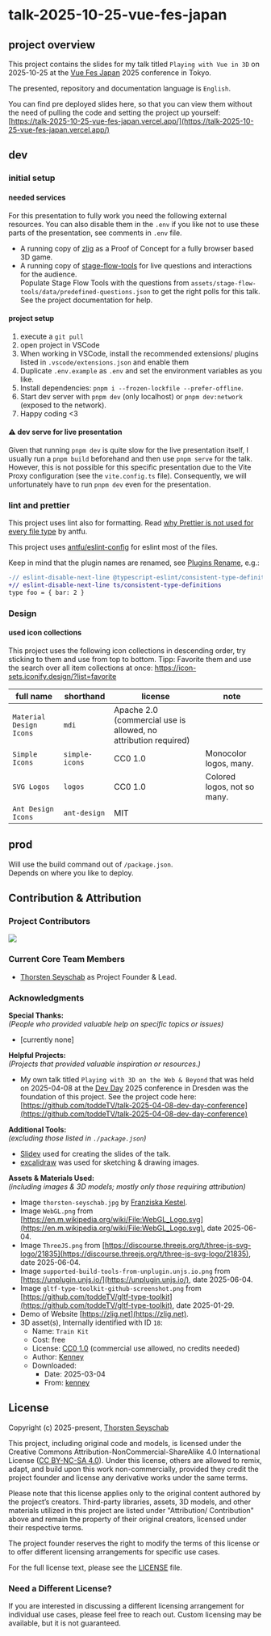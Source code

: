 # talk-2025-10-25-vue-fes-japan

## project overview

This project contains the slides for my talk titled `Playing with Vue in 3D` on 2025-10-25 at the [Vue Fes Japan](https://vuefes.jp/2025/en/) 2025 conference in Tokyo.

The presented, repository and documentation language is `English`.

You can find pre deployed slides here, so that you can view them without the need of pulling the code and setting the project up yourself:<br>
[https://talk-2025-10-25-vue-fes-japan.vercel.app/](https://talk-2025-10-25-vue-fes-japan.vercel.app/)

## dev

### initial setup

#### needed services

For this presentation to fully work you need the following external resources. You can also disable them in the `.env` if you like not to use these parts of the presentation, see comments in `.env` file.

- A running copy of [zlig](https://github.com/toddeTV/zlig) as a Proof of Concept for a fully browser based 3D game.
- A running copy of [stage-flow-tools](https://github.com/toddeTV/stage-flow-tools) for live questions and interactions for the audience.<br>
  Populate Stage Flow Tools with the questions from `assets/stage-flow-tools/data/predefined-questions.json` to get the right polls for this talk. See the project documentation for help.

#### project setup

1. execute a `git pull`
2. open project in VSCode
3. When working in VSCode, install the recommended extensions/ plugins listed in `.vscode/extensions.json` and enable them
4. Duplicate `.env.example` as `.env` and set the environment variables as you like.
5. Install dependencies: `pnpm i --frozen-lockfile --prefer-offline`.
6. Start dev server with `pnpm dev` (only localhost) or `pnpm dev:network` (exposed to the network).
7. Happy coding <3

#### ⚠️ dev serve for live presentation

Given that running `pnpm dev` is quite slow for the live presentation itself, I usually run a `pnpm build` beforehand and then use `pnpm serve` for the talk. However, this is not possible for this specific presentation due to the Vite Proxy configuration (see the `vite.config.ts` file). Consequently, we will unfortunately have to run `pnpm dev` even for the presentation.

### lint and prettier

This project uses lint also for formatting. Read
[why Prettier is not used for every file type](https://antfu.me/posts/why-not-prettier) by antfu.

This project uses [antfu/eslint-config](https://github.com/antfu/eslint-config) for eslint most of the files.

Keep in mind that the plugin names are renamed, see
[Plugins Rename](https://github.com/antfu/eslint-config?tab=readme-ov-file#plugins-renaming), e.g.:

```diff
-// eslint-disable-next-line @typescript-eslint/consistent-type-definitions
+// eslint-disable-next-line ts/consistent-type-definitions
type foo = { bar: 2 }
```

### Design

#### used icon collections

This project uses the following icon collections in descending order, try sticking to them and use from top to bottom.
Tipp: Favorite them and use the search over all item collections at once: https://icon-sets.iconify.design/?list=favorite

| full name               | shorthand      | license                                                         | note                        |
| ----------------------- | -------------- | --------------------------------------------------------------- | --------------------------- |
| `Material Design Icons` | `mdi`          | Apache 2.0 (commercial use is allowed, no attribution required) |                             |
| `Simple Icons`          | `simple-icons` | CC0 1.0                                                         | Monocolor logos, many.      |
| `SVG Logos`             | `logos`        | CC0 1.0                                                         | Colored logos, not so many. |
| `Ant Design Icons`      | `ant-design`   | MIT                                                             |                             |

## prod

Will use the build command out of `/package.json`.<br>
Depends on where you like to deploy.

## Contribution & Attribution

### Project Contributors

<a href="https://github.com/toddeTV/talk-2025-10-25-vue-fes-japan/graphs/contributors">
<img src="https://contrib.rocks/image?repo=toddeTV/talk-2025-10-25-vue-fes-japan" />
</a>

### Current Core Team Members

- [Thorsten Seyschab](https://todde.tv) as Project Founder & Lead.

### Acknowledgments

**Special Thanks:**<br>
_(People who provided valuable help on specific topics or issues)_

- \[currently none\]

**Helpful Projects:**<br>
_(Projects that provided valuable inspiration or resources.)_

- My own talk titled `Playing with 3D on the Web & Beyond` that was held on 2025-04-08 at the [Dev Day](https://www.devday.de/) 2025 conference in Dresden was the foundation of this project. See the project code here: [https://github.com/toddeTV/talk-2025-04-08-dev-day-conference](https://github.com/toddeTV/talk-2025-04-08-dev-day-conference)

**Additional Tools:**<br>
_(excluding those listed in `./package.json`)_

- [Slidev](https://github.com/slidevjs/slidev) used for creating the slides of the talk.
- [excalidraw](https://excalidraw.com/) was used for sketching & drawing images.

**Assets & Materials Used:**<br>
_(including images & 3D models; mostly only those requiring attribution)_

- Image `thorsten-seyschab.jpg` by [Franziska Kestel](https://franziskakestel.de/).
- Image `WebGL.png` from [https://en.m.wikipedia.org/wiki/File:WebGL_Logo.svg](https://en.m.wikipedia.org/wiki/File:WebGL_Logo.svg), date 2025-06-04.
- Image `ThreeJS.png` from [https://discourse.threejs.org/t/three-js-svg-logo/21835](https://discourse.threejs.org/t/three-js-svg-logo/21835), date 2025-06-04.
- Image `supported-build-tools-from-unplugin.unjs.io.png` from [https://unplugin.unjs.io/](https://unplugin.unjs.io/), date 2025-06-04.
- Image `gltf-type-toolkit-github-screenshot.png` from [https://github.com/toddeTV/gltf-type-toolkit](https://github.com/toddeTV/gltf-type-toolkit), date 2025-01-29.
- Demo of Website [https://zlig.net](https://zlig.net).
- 3D asset(s), Internally identified with ID `18`:
  - Name: `Train Kit`
  - Cost: free
  - License: [CC0 1.0](https://creativecommons.org/publicdomain/zero/1.0/) (commercial use allowed, no credits needed)
  - Author: [Kenney](https://kenney.nl/)
  - Downloaded:
    - Date: 2025-03-04
    - From: [kenney](https://kenney.nl/assets/train-kit)

## License

Copyright (c) 2025-present, [Thorsten Seyschab](https://todde.tv)

This project, including original code and models, is licensed under the Creative Commons Attribution-NonCommercial-ShareAlike 4.0 International License ([CC BY-NC-SA 4.0](https://creativecommons.org/licenses/by-nc-sa/4.0/)). Under this license, others are allowed to remix, adapt, and build upon this work non-commercially, provided they credit the project founder and license any derivative works under the same terms.

Please note that this license applies only to the original content authored by the project’s creators. Third-party libraries, assets, 3D models, and other materials utilized in this project are listed under "Attribution/ Contribution" above and remain the property of their original creators, licensed under their respective terms.

The project founder reserves the right to modify the terms of this license or to offer different licensing arrangements for specific use cases.

For the full license text, please see the [LICENSE](./LICENSE) file.

### Need a Different License?

If you are interested in discussing a different licensing arrangement for individual use cases, please feel free to reach out. Custom licensing may be available, but it is not guaranteed.
